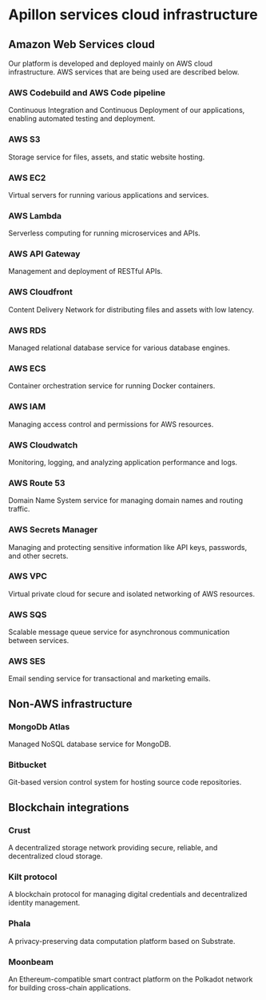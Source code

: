 # Apillon services cloud infrastructure

## Amazon Web Services cloud

Our platform is developed and deployed mainly on AWS cloud infrastructure. AWS services that are being used are described below.

### AWS Codebuild and AWS Code pipeline

Continuous Integration and Continuous Deployment of our applications, enabling automated testing and deployment.

### AWS S3

Storage service for files, assets, and static website hosting.

### AWS EC2

Virtual servers for running various applications and services.

### AWS Lambda

Serverless computing for running microservices and APIs.

### AWS API Gateway

Management and deployment of RESTful APIs.

### AWS Cloudfront

Content Delivery Network for distributing files and assets with low latency.

### AWS RDS

Managed relational database service for various database engines.

### AWS ECS

Container orchestration service for running Docker containers.

### AWS IAM

Managing access control and permissions for AWS resources.

### AWS Cloudwatch

Monitoring, logging, and analyzing application performance and logs.

### AWS Route 53

Domain Name System service for managing domain names and routing traffic.

### AWS Secrets Manager

Managing and protecting sensitive information like API keys, passwords, and other secrets.

### AWS VPC

Virtual private cloud for secure and isolated networking of AWS resources.

### AWS SQS

Scalable message queue service for asynchronous communication between services.

### AWS SES

Email sending service for transactional and marketing emails.

## Non-AWS infrastructure

### MongoDb Atlas

Managed NoSQL database service for MongoDB.

### Bitbucket

Git-based version control system for hosting source code repositories.

## Blockchain integrations

### Crust

A decentralized storage network providing secure, reliable, and decentralized cloud storage.

### Kilt protocol

A blockchain protocol for managing digital credentials and decentralized identity management.

### Phala

A privacy-preserving data computation platform based on Substrate.

### Moonbeam

An Ethereum-compatible smart contract platform on the Polkadot network for building cross-chain applications.
